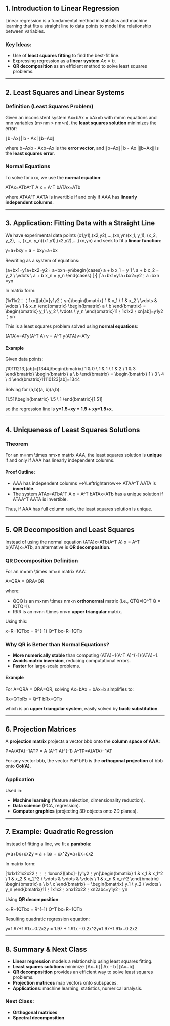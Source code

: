 ## **1. Introduction to Linear Regression**

Linear regression is a fundamental method in statistics and machine learning that fits a straight line to data points to model the relationship between variables.

### **Key Ideas:**

- Use of **least squares fitting** to find the best-fit line.
- Expressing regression as a **linear system** $Ax=b$.
- **QR decomposition** as an efficient method to solve least squares problems.

---

## **2. Least Squares and Linear Systems**

### **Definition (Least Squares Problem)**

Given an inconsistent system Ax=bAx = bAx=b with mmm equations and nnn variables (m>nm > nm>n), the **least squares solution** minimizes the error:

∥b−Ax∥\| b - Ax \|∥b−Ax∥

where b−Axb - Axb−Ax is the **error vector**, and ∥b−Ax∥\| b - Ax \|∥b−Ax∥ is the **least squares error**.

### **Normal Equations**

To solve for xxx, we use the **normal equation**:

ATAx=ATbA^T A x = A^T bATAx=ATb

where ATAA^T AATA is invertible if and only if AAA has **linearly independent columns**.

---

## **3. Application: Fitting Data with a Straight Line**

We have experimental data points (x1,y1),(x2,y2),...,(xn,yn)(x_1, y_1), (x_2, y_2), ..., (x_n, y_n)(x1​,y1​),(x2​,y2​),...,(xn​,yn​) and seek to fit a **linear function**:

y=a+bxy = a + bxy=a+bx

Rewriting as a system of equations:

{a+bx1=y1a+bx2=y2⋮a+bxn=yn\begin{cases} a + b x_1 = y_1 \\ a + b x_2 = y_2 \\ \vdots \\ a + b x_n = y_n \end{cases}⎩⎨⎧​a+bx1​=y1​a+bx2​=y2​⋮a+bxn​=yn​​

In matrix form:

[1x11x2⋮⋮1xn][ab]=[y1y2⋮yn]\begin{bmatrix} 1 & x_1 \\ 1 & x_2 \\ \vdots & \vdots \\ 1 & x_n \end{bmatrix} \begin{bmatrix} a \\ b \end{bmatrix} = \begin{bmatrix} y_1 \\ y_2 \\ \vdots \\ y_n \end{bmatrix}​11⋮1​x1​x2​⋮xn​​​[ab​]=​y1​y2​⋮yn​​​

This is a least squares problem solved using **normal equations**:

(ATA)v=ATy(A^T A) v = A^T y(ATA)v=ATy

#### **Example**

Given data points:

[10111213][ab]=[1344]\begin{bmatrix} 1 & 0 \\ 1 & 1 \\ 1 & 2 \\ 1 & 3 \end{bmatrix} \begin{bmatrix} a \\ b \end{bmatrix} = \begin{bmatrix} 1 \\ 3 \\ 4 \\ 4 \end{bmatrix}​1111​0123​​[ab​]=​1344​​

Solving for (a,b)(a, b)(a,b):

[1.51]\begin{bmatrix} 1.5 \\ 1 \end{bmatrix}[1.51​]

so the regression line is **y=1.5+xy = 1.5 + xy=1.5+x**.

---

## **4. Uniqueness of Least Squares Solutions**

### **Theorem**

For an m×nm \times nm×n matrix AAA, the least squares solution is **unique** if and only if AAA has linearly independent columns.

#### **Proof Outline:**

- AAA has independent columns ⇔\Leftrightarrow⇔ ATAA^T AATA is **invertible**.
- The system ATAx=ATbA^T A x = A^T bATAx=ATb has a unique solution if ATAA^T AATA is invertible.

Thus, if AAA has full column rank, the least squares solution is unique.

---

## **5. QR Decomposition and Least Squares**

Instead of using the normal equation (ATA)x=ATb(A^T A) x = A^T b(ATA)x=ATb, an alternative is **QR decomposition**.

### **QR Decomposition Definition**

For an m×nm \times nm×n matrix AAA:

A=QRA = QRA=QR

where:

- QQQ is an m×nm \times nm×n **orthonormal** matrix (i.e., QTQ=IQ^T Q = IQTQ=I).
- RRR is an n×nn \times nn×n **upper triangular** matrix.

Using this:

x=R−1QTbx = R^{-1} Q^T bx=R−1QTb

### **Why QR is Better than Normal Equations?**

- **More numerically stable** than computing (ATA)−1(A^T A)^{-1}(ATA)−1.
- **Avoids matrix inversion**, reducing computational errors.
- **Faster** for large-scale problems.

#### **Example**

For A=QRA = QRA=QR, solving Ax=bAx = bAx=b simplifies to:

Rx=QTbRx = Q^T bRx=QTb

which is an **upper triangular system**, easily solved by **back-substitution**.

---

## **6. Projection Matrices**

A **projection matrix** projects a vector bbb onto the **column space of AAA**:

P=A(ATA)−1ATP = A (A^T A)^{-1} A^TP=A(ATA)−1AT

For any vector bbb, the vector PbP bPb is the **orthogonal projection** of bbb onto **Col(A)**.

### **Application**

Used in:

- **Machine learning** (feature selection, dimensionality reduction).
- **Data science** (PCA, regression).
- **Computer graphics** (projecting 3D objects onto 2D planes).

---

## **7. Example: Quadratic Regression**

Instead of fitting a line, we fit a **parabola**:

y=a+bx+cx2y = a + bx + cx^2y=a+bx+cx2

In matrix form:

[1x1x121x2x22⋮⋮⋮1xnxn2][abc]=[y1y2⋮yn]\begin{bmatrix} 1 & x_1 & x_1^2 \\ 1 & x_2 & x_2^2 \\ \vdots & \vdots & \vdots \\ 1 & x_n & x_n^2 \end{bmatrix} \begin{bmatrix} a \\ b \\ c \end{bmatrix} = \begin{bmatrix} y_1 \\ y_2 \\ \vdots \\ y_n \end{bmatrix}​11⋮1​x1​x2​⋮xn​​x12​x22​⋮xn2​​​​abc​​=​y1​y2​⋮yn​​​

Using **QR decomposition**:

x=R−1QTbx = R^{-1} Q^T bx=R−1QTb

Resulting quadratic regression equation:

y=1.97+1.91x−0.2x2y = 1.97 + 1.91x - 0.2x^2y=1.97+1.91x−0.2x2

---

## **8. Summary & Next Class**

- **Linear regression** models a relationship using least squares fitting.
- **Least squares solutions** minimize ∥Ax−b∥\| Ax - b \|∥Ax−b∥.
- **QR decomposition** provides an efficient way to solve least squares problems.
- **Projection matrices** map vectors onto subspaces.
- **Applications**: machine learning, statistics, numerical analysis.

### **Next Class:**

- **Orthogonal matrices**
- **Spectral decomposition**